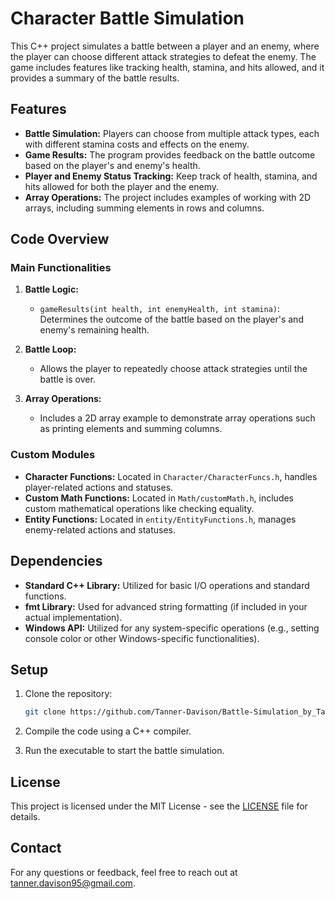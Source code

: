 # Character Battle Simulation

This C++ project simulates a battle between a player and an enemy, where the player can choose different attack strategies to defeat the enemy. The game includes features like tracking health, stamina, and hits allowed, and it provides a summary of the battle results.

## Features

- **Battle Simulation:** Players can choose from multiple attack types, each with different stamina costs and effects on the enemy.
- **Game Results:** The program provides feedback on the battle outcome based on the player's and enemy's health.
- **Player and Enemy Status Tracking:** Keep track of health, stamina, and hits allowed for both the player and the enemy.
- **Array Operations:** The project includes examples of working with 2D arrays, including summing elements in rows and columns.

## Code Overview

### Main Functionalities

1. **Battle Logic:**
   - `gameResults(int health, int enemyHealth, int stamina)`: Determines the outcome of the battle based on the player's and enemy's remaining health.

2. **Battle Loop:**
   - Allows the player to repeatedly choose attack strategies until the battle is over.

3. **Array Operations:**
   - Includes a 2D array example to demonstrate array operations such as printing elements and summing columns.

### Custom Modules

- **Character Functions:** Located in `Character/CharacterFuncs.h`, handles player-related actions and statuses.
- **Custom Math Functions:** Located in `Math/customMath.h`, includes custom mathematical operations like checking equality.
- **Entity Functions:** Located in `entity/EntityFunctions.h`, manages enemy-related actions and statuses.

## Dependencies

- **Standard C++ Library:** Utilized for basic I/O operations and standard functions.
- **fmt Library:** Used for advanced string formatting (if included in your actual implementation).
- **Windows API:** Utilized for any system-specific operations (e.g., setting console color or other Windows-specific functionalities).

## Setup

1. Clone the repository:

    ```bash
    git clone https://github.com/Tanner-Davison/Battle-Simulation_by_Tanner_Davison.git
    ```

2. Compile the code using a C++ compiler.

3. Run the executable to start the battle simulation.

## License

This project is licensed under the MIT License - see the [LICENSE](LICENSE) file for details.

## Contact

For any questions or feedback, feel free to reach out at tanner.davison95@gmail.com.
